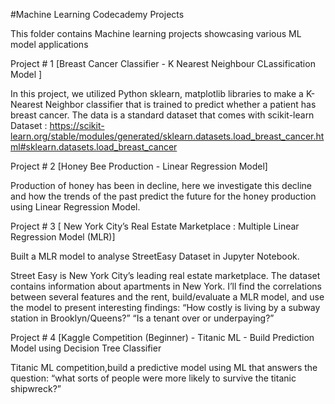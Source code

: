 #Machine Learning Codecademy Projects 

This folder contains Machine learning projects showcasing various ML model applications

Project # 1 [Breast Cancer Classifier - K Nearest Neighbour CLassification Model ]

In this project, we utilized Python sklearn, matplotlib libraries to make a K-Nearest Neighbor classifier that is trained to predict whether a patient has breast cancer. The data is a standard dataset that comes with scikit-learn
Dataset : https://scikit-learn.org/stable/modules/generated/sklearn.datasets.load_breast_cancer.html#sklearn.datasets.load_breast_cancer

Project # 2 [Honey Bee Production - Linear Regression Model]

Production of honey has been in decline, here we investigate this decline and how the trends of the past predict the future for the honey production using Linear Regression Model.

Project # 3 [ New York City’s Real Estate Marketplace : Multiple Linear Regression Model (MLR)]
 
Built a MLR model to analyse StreetEasy Dataset in Jupyter Notebook.

Street Easy is New York City’s leading real estate marketplace. The dataset contains information about apartments in New York. I’ll find the correlations between several features and the rent, build/evaluate a MLR model, and use the model to present interesting findings: 
“How costly is living by a subway station in Brooklyn/Queens?”
“Is a tenant over or underpaying?”

Project # 4 [Kaggle Competition (Beginner) - Titanic ML - Build Prediction Model using Decision Tree Classifier

Titanic ML competition,build a predictive model using ML that answers the question: “what sorts of people were more likely to survive the titanic shipwreck?”







